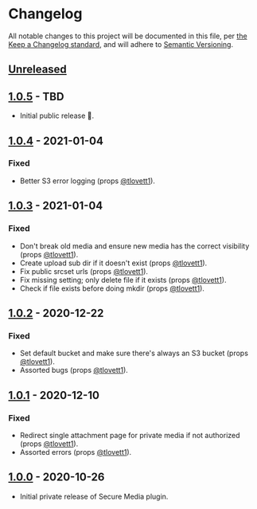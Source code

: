 # Changelog

All notable changes to this project will be documented in this file, per [the Keep a Changelog standard](http://keepachangelog.com/), and will adhere to [Semantic Versioning](https://semver.org/spec/v2.0.0.html).

## [Unreleased]

## [1.0.5] - TBD
- Initial public release 🎉.

## [1.0.4] - 2021-01-04
### Fixed
- Better S3 error logging (props [@tlovett1](https://github.com/tlovett1)).

## [1.0.3] - 2021-01-04
### Fixed
- Don't break old media and ensure new media has the correct visibility (props [@tlovett1](https://github.com/tlovett1)).
- Create upload sub dir if it doesn't exist (props [@tlovett1](https://github.com/tlovett1)).
- Fix public srcset urls (props [@tlovett1](https://github.com/tlovett1)).
- Fix missing setting; only delete file if it exists (props [@tlovett1](https://github.com/tlovett1)).
- Check if file exists before doing mkdir (props [@tlovett1](https://github.com/tlovett1)).

## [1.0.2] - 2020-12-22
### Fixed
- Set default bucket and make sure there's always an S3 bucket (props [@tlovett1](https://github.com/tlovett1)).
- Assorted bugs (props [@tlovett1](https://github.com/tlovett1)).

## [1.0.1] - 2020-12-10
### Fixed
- Redirect single attachment page for private media if not authorized (props [@tlovett1](https://github.com/tlovett1)).
- Assorted errors (props [@tlovett1](https://github.com/tlovett1)).

## [1.0.0] - 2020-10-26
- Initial private release of Secure Media plugin.

[Unreleased]: https://github.com/10up/secure-media/compare/trunk...develop
[1.0.5]: https://github.com/10up/secure-media/compare/1.0.4...1.0.5
[1.0.4]: https://github.com/10up/secure-media/compare/1.0.3...1.0.4
[1.0.3]: https://github.com/10up/secure-media/compare/20f33fd...1.0.3
[1.0.2]: https://github.com/10up/secure-media/compare/9336b98...20f33fd
[1.0.1]: https://github.com/10up/secure-media/compare/99d7aae...9336b98
[1.0.0]: https://github.com/10up/secure-media/tree/99d7aaeb7deb27a78874837474986ed011f49ab1

